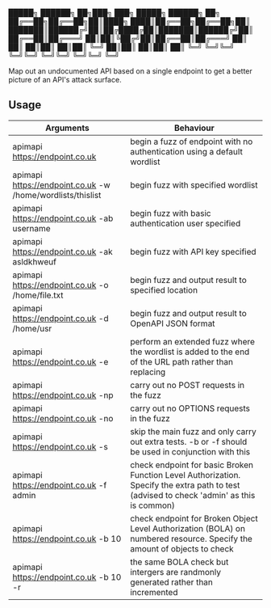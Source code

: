 
█████╗ ██████╗ ██╗███╗   ███╗ █████╗ ██████╗ ██╗
██╔══██╗██╔══██╗██║████╗ ████║██╔══██╗██╔══██╗██║
███████║██████╔╝██║██╔████╔██║███████║██████╔╝██║
██╔══██║██╔═══╝ ██║██║╚██╔╝██║██╔══██║██╔═══╝ ██║
██║  ██║██║     ██║██║ ╚═╝ ██║██║  ██║██║     ██║
╚═╝  ╚═╝╚═╝     ╚═╝╚═╝     ╚═╝╚═╝  ╚═╝╚═╝     ╚═╝

Map out an undocumented API based on a single endpoint to get a better picture of an API's attack surface.

## Usage

| Arguments        | Behaviour     |
|--------------|-----------|
| apimapi https://endpoint.co.uk | begin a fuzz of endpoint with no authentication using a default wordlist |
| apimapi https://endpoint.co.uk  -w /home/wordlists/thislist      | begin fuzz with specified wordlist |
| apimapi https://endpoint.co.uk  -ab username  | begin fuzz with basic authentication user specified |
| apimapi https://endpoint.co.uk  -ak asldkhweuf| begin fuzz with API key specified |
| apimapi https://endpoint.co.uk  -o /home/file.txt | begin fuzz and output result to specified location |
| apimapi https://endpoint.co.uk  -d /home/usr | begin fuzz and output result to OpenAPI JSON format |
| apimapi https://endpoint.co.uk -e | perform an extended fuzz where the wordlist is added to the end of the URL path rather than replacing |
| apimapi https://endpoint.co.uk  -np | carry out no POST requests in the fuzz |
| apimapi https://endpoint.co.uk  -no | carry out no OPTIONS requests in the fuzz |
| apimapi https://endpoint.co.uk -s | skip the main fuzz and only carry out extra tests. -b or -f should be used in conjunction with this |
| apimapi https://endpoint.co.uk -f admin | check endpoint for basic Broken Function Level Authorization. Specify the extra path to test (advised to check 'admin' as this is common)|
| apimapi https://endpoint.co.uk -b 10 | check endpoint for Broken Object Level Authorization (BOLA) on numbered resource. Specify the amount of objects to check |
| apimapi https://endpoint.co.uk -b 10 -r | the same BOLA check but intergers are randmonly generated rather than incremented |